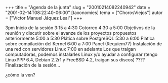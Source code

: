 +++
title = "Agenda de la junta"
slug = "20010214082240942"
date = "2001-02-14T08:22:40-06:00"
[taxonomies]
tema = ["ChorosViejos"]
autor = ["Víctor Manuel Jáquez Leal"]
+++

3pm Inicio de la sesión
3:15 a 4:30 Cotorreo
4:30 a 5:00 Objetivos de la reunión y discutir sobre el avanze de los
proyectos propuestos anteriormente
5:00 a 5:30 Plática sobre PostgreSQL
5:30 a 6:00 Plática sobre compilación del Kernel
6:00 a 7:00 Panel (Requiem77) Instalación de una red con servidores
Linux
7:00 en adelante Los que traigan computadoras, podemos instalarles Linux
y/o ayudar a configurar (tengo LinuxPPP 6.4, Debian 2.2r1 y FreeBSD 4.2,
traigan sus discos)
???? Finalización de la sesión...

¿cómo la ven?
